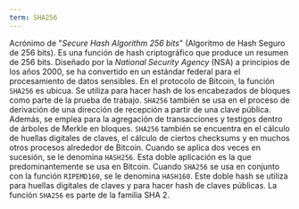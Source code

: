```yaml
---
term: SHA256
---
```


Acrónimo de "*Secure Hash Algorithm 256 bits*" (Algoritmo de Hash Seguro de 256 bits). Es una función de hash criptográfico que produce un resumen de 256 bits. Diseñado por la *National Security Agency* (NSA) a principios de los años 2000, se ha convertido en un estándar federal para el procesamiento de datos sensibles. En el protocolo de Bitcoin, la función `SHA256` es ubicua. Se utiliza para hacer hash de los encabezados de bloques como parte de la prueba de trabajo. `SHA256` también se usa en el proceso de derivación de una dirección de recepción a partir de una clave pública. Además, se emplea para la agregación de transacciones y testigos dentro de árboles de Merkle en bloques. `SHA256` también se encuentra en el cálculo de huellas digitales de claves, el cálculo de ciertos checksums y en muchos otros procesos alrededor de Bitcoin. Cuando se aplica dos veces en sucesión, se le denomina `HASH256`. Esta doble aplicación es la que predominantemente se usa en Bitcoin. Cuando `SHA256` se usa en conjunto con la función `RIPEMD160`, se le denomina `HASH160`. Este doble hash se utiliza para huellas digitales de claves y para hacer hash de claves públicas. La función `SHA256` es parte de la familia SHA 2.